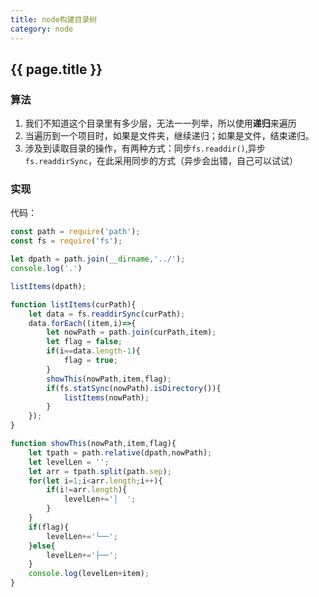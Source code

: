 ```yaml
---
title: node构建目录树
category: node
---
```


## {{ page.title }}

### 算法

1. 我们不知道这个目录里有多少层，无法一一列举，所以使用**递归**来遍历
2. 当遍历到一个项目时，如果是文件夹，继续递归；如果是文件，结束递归。
3. 涉及到读取目录的操作，有两种方式：同步```fs.readdir()```,异步```fs.readdirSync```，在此采用同步的方式（异步会出错，自己可以试试）

### 实现

代码：

```javascript
const path = require('path');
const fs = require('fs');

let dpath = path.join(__dirname,'../');
console.log('.')

listItems(dpath);

function listItems(curPath){
	let data = fs.readdirSync(curPath);
	data.forEach((item,i)=>{
		let nowPath = path.join(curPath,item);
		let flag = false;
		if(i==data.length-1){
			flag = true;
		}
		showThis(nowPath,item,flag);
		if(fs.statSync(nowPath).isDirectory()){
			listItems(nowPath);
		}
	});
}

function showThis(nowPath,item,flag){
	let tpath = path.relative(dpath,nowPath);
	let levelLen = '';
	let arr = tpath.split(path.sep);
	for(let i=1;i<arr.length;i++){
		if(i!=arr.length){
			levelLen+='│  ';
		}
	}
	if(flag){
		levelLen+='└──';
	}else{
		levelLen+='├──';
	}
	console.log(levelLen+item);
}
```